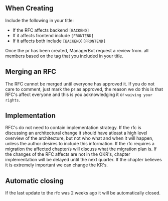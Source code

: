 ## When Creating
Include the following in your title:
- If the RFC affects backend `[BACKEND]`
- If it affects frontend include `[FRONTEND]`
- If it affects both include `[BACKEND][FRONTEND]`

Once the pr has been created, ManagerBot request a review from. all members based on the tag that you included in your title.

## Merging an RFC
The RFC cannot be merged until everyone has approved it. If you do not care to comment, just mark the pr as approved, the reason we do this is that RFC's affect everyone and this is you acknowledging it or `waiving your rights`.

## Implementation
RFC's do not need to contain implementation strategy. If the rfc is discussing an architectural change it should have atleast a high level overview of the architecture, but not who what and when it will happen, unless the author desires to include this information. If the rfc requires a migration the affected chapter/s will discuss what the migration plan is. If the changes of the RFC affects are not in the OKR's, chapter implementation will be delayed until the next quarter. If the chapter believes it is extremely important we can change the KR's.

## Automatic closing
If the last update to the rfc was 2 weeks ago it will be automatically closed.
